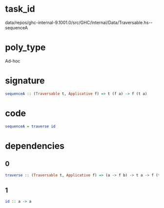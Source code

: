
# task_id
data/repos/ghc-internal-9.1001.0/src/GHC/Internal/Data/Traversable.hs--sequenceA

# poly_type
Ad-hoc

# signature
```haskell
sequenceA :: (Traversable t, Applicative f) => t (f a) -> f (t a)
```   

# code
```haskell
sequenceA = traverse id
```

# dependencies
## 0
```haskell
traverse :: (Traversable t, Applicative f) => (a -> f b) -> t a -> f (t b)
```
## 1
```haskell
id :: a -> a
```
